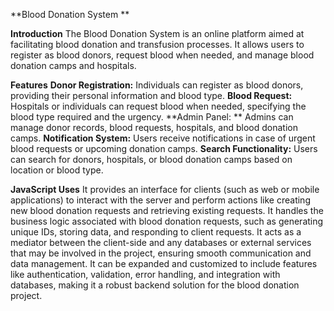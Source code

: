**Blood Donation System **

**Introduction**
The Blood Donation System is an online platform aimed at facilitating blood donation and transfusion processes. It allows users to register as blood donors, request blood when needed, and manage blood donation camps and hospitals.

**Features**
**Donor Registration:** Individuals can register as blood donors, providing their personal information and blood type.
**Blood Request:** Hospitals or individuals can request blood when needed, specifying the blood type required and the urgency.
**Admin Panel: ** Admins can manage donor records, blood requests, hospitals, and blood donation camps.
**Notification System:** Users receive notifications in case of urgent blood requests or upcoming donation camps.
**Search Functionality:** Users can search for donors, hospitals, or blood donation camps based on location or blood type.

**JavaScript Uses**
It provides an interface for clients (such as web or mobile applications) to interact with the server and perform actions like creating new blood donation requests and retrieving existing requests.
It handles the business logic associated with blood donation requests, such as generating unique IDs, storing data, and responding to client requests.
It acts as a mediator between the client-side and any databases or external services that may be involved in the project, ensuring smooth communication and data management.
It can be expanded and customized to include features like authentication, validation, error handling, and integration with databases, making it a robust backend solution for the blood donation project.
